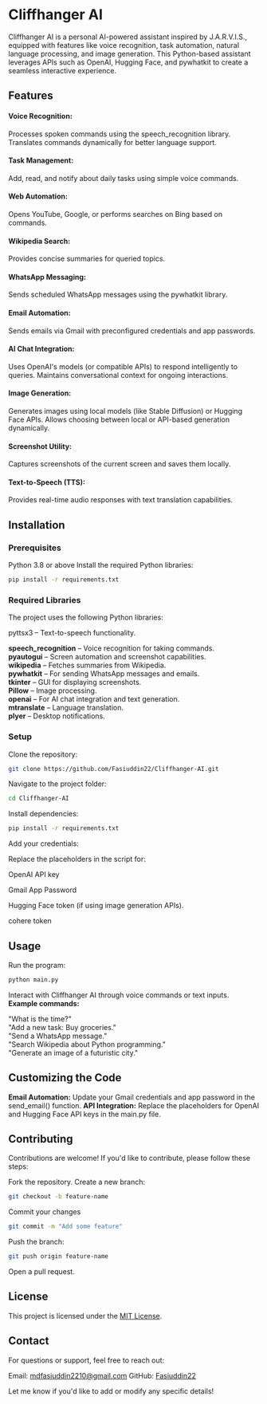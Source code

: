 
# Cliffhanger AI
Cliffhanger AI is a personal AI-powered assistant inspired by J.A.R.V.I.S., equipped with features like voice recognition, task automation, natural language processing, and image generation. This Python-based assistant leverages APIs such as OpenAI, Hugging Face, and pywhatkit to create a seamless interactive experience.

## Features


#### Voice Recognition:

Processes spoken commands using the speech_recognition library.
Translates commands dynamically for better language support.



#### **Task Management:**

Add, read, and notify about daily tasks using simple voice commands.



#### **Web Automation:**

Opens YouTube, Google, or performs searches on Bing based on commands.



#### **Wikipedia Search:**

Provides concise summaries for queried topics.



#### **WhatsApp Messaging:**

Sends scheduled WhatsApp messages using the pywhatkit library.



#### **Email Automation:**

Sends emails via Gmail with preconfigured credentials and app passwords.



#### **AI Chat Integration:**

Uses OpenAI's models (or compatible APIs) to respond intelligently to queries.
Maintains conversational context for ongoing interactions.


#### **Image Generation:**

Generates images using local models (like Stable Diffusion) or Hugging Face APIs.
Allows choosing between local or API-based generation dynamically.




#### **Screenshot Utility:**

Captures screenshots of the current screen and saves them locally.



#### **Text-to-Speech (TTS):**

Provides real-time audio responses with text translation capabilities.




## Installation
### Prerequisites

Python 3.8 or above
Install the required Python libraries:
```bash
pip install -r requirements.txt
```


### Required Libraries
The project uses the following Python libraries:

pyttsx3 – Text-to-speech functionality. <br>

**speech_recognition** – Voice recognition for taking commands. <br>
**pyautogui** – Screen automation and screenshot capabilities. <br>
**wikipedia** – Fetches summaries from Wikipedia. <br>
**pywhatkit** – For sending WhatsApp messages and emails. <br>
**tkinter** – GUI for displaying screenshots. <br>
**Pillow** – Image processing. <br>
**openai** – For AI chat integration and text generation. <br>
**mtranslate** – Language translation. <br>
**plyer** – Desktop notifications. <br>

### Setup

Clone the repository:
```bash
git clone https://github.com/Fasiuddin22/Cliffhanger-AI.git
```


Navigate to the project folder:
```bash
cd Cliffhanger-AI
```


Install dependencies:
```bash
pip install -r requirements.txt
```


Add your credentials:

Replace the placeholders in the script for:

OpenAI API key <br>

Gmail App Password <br>

Hugging Face token (if using image generation APIs). <br>

cohere token <br>






## Usage

Run the program:
```bash
python main.py
```


Interact with Cliffhanger AI through voice commands or text inputs.
**Example commands:**

"What is the time?" <br>
"Add a new task: Buy groceries." <br>
"Send a WhatsApp message." <br>
"Search Wikipedia about Python programming." <br>
"Generate an image of a futuristic city." <br>




## Customizing the Code

**Email Automation:**
Update your Gmail credentials and app password in the send_email() function.
**API Integration:**
Replace the placeholders for OpenAI and Hugging Face API keys in the main.py file.


## Contributing
Contributions are welcome! If you'd like to contribute, please follow these steps:

Fork the repository.
Create a new branch:
```bash
git checkout -b feature-name
```


Commit your changes
```bash
git commit -m "Add some feature"
```


Push the branch:
```bash
git push origin feature-name
```


Open a pull request.


## License
This project is licensed under the [MIT License](https://mit-license.org/).

## Contact
For questions or support, feel free to reach out:

Email: [mdfasiuddin2210@gmail.com](mailto:mdfasiuddin2210@gmail.com)
GitHub: [Fasiuddin22](https://github.com/Fasiuddin22)


Let me know if you'd like to add or modify any specific details!
